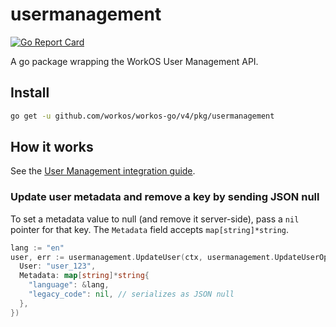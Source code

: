 # usermanagement

[![Go Report Card](https://img.shields.io/badge/dev-reference-007d9c?logo=go&logoColor=white&style=flat)](https://pkg.go.dev/github.com/workos/workos-go/v4/pkg/usermanagement)

A go package wrapping the WorkOS User Management API.

## Install

```sh
go get -u github.com/workos/workos-go/v4/pkg/usermanagement
```

## How it works

See the [User Management integration guide](https://workos.com/docs/user-management/).

### Update user metadata and remove a key by sending JSON null

To set a metadata value to null (and remove it server-side), pass a `nil` pointer for that key. The `Metadata` field accepts `map[string]*string`.

```go
lang := "en"
user, err := usermanagement.UpdateUser(ctx, usermanagement.UpdateUserOpts{
  User: "user_123",
  Metadata: map[string]*string{
    "language": &lang,
    "legacy_code": nil, // serializes as JSON null
  },
})
```
